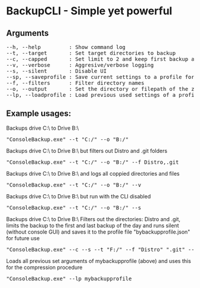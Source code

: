 <h1>BackupCLI - Simple yet powerful</h1>
<h2>Arguments</h2>
<pre>
--h, --help         : Show command log
--t, --target       : Set target directories to backup
--c, --capped       : Set limit to 2 and keep first backup and current backup of the day
--v, --verbose      : Aggresive/verbose logging
--s, --silent       : Disable UI
--sp, --saveprofile : Save current settings to a profile for later use
--f, --filters      : Filter directory names
--o, --output       : Set the directory or filepath of the zip output
--lp, --loadprofile : Load previous used settings of a profile.
</pre>

<h2>Example usages:</h2>

<p>Backups drive C:\ to Drive B:\</p>
<pre>
"ConsoleBackup.exe" --t "C:/" --o "B:/"
</pre>

<p>Backups drive C:\ to Drive B:\ but filters out Distro and .git folders</p>
<pre>
"ConsoleBackup.exe" --t "C:/" --o "B:/" --f Distro,.git
</pre>

<p>Backups drive C:\ to Drive B:\ and logs all coppied directories and files</p>
<pre>
"ConsoleBackup.exe" --t "C:/" --o "B:/" --v
</pre>

<p>Backups drive C:\ to Drive B:\ but run with the CLI disabled</p>
<pre>
"ConsoleBackup.exe" --t "C:/" --o "B:/" --s
</pre>

<p>Backups drive C:\ to Drive B:\ Filters out the directories: Distro and .git, limits the backup to the first and last backup of the day and runs silent (without console GUI) and saves it to the profile file "bybackupprofile.json" for future use</p>
<pre>
"ConsoleBackup.exe" --c --s --t "F:/" --f "Distro" ".git" --o "B:/" --sp bybackupprofile
</pre>

<p>Loads all previous set arguments of mybackupprofile (above) and uses this for the compression procedure </p>
<pre>
"ConsoleBackup.exe" --lp mybackupprofile
</pre>

